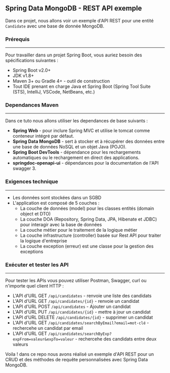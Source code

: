 ## Spring Data MongoDB - REST API exemple
Dans ce projet, nous allons voir un exemple d'API REST pour une entité `Candidate` avec une base de donnée MongoDB. 

### Prérequis
---
Pour travailler dans un projet Spring Boot, vous auriez besoin des spécifications suivantes :<br/>
- Spring Boot v2.0+<br/>
- JDK v1.8+<br/>
- Maven 3+ ou Gradle 4+ - outil de construction<br/>
- Tout IDE prenant en charge Java et Spring Boot (Spring Tool Suite (STS), IntelliJ, VSCode, NetBeans, etc.)<br/>

### Dependances Maven
---
Dans ce tuto nous allons utiliser les dependances de base suivants :
* **Spring Web** - pour inclure Spring MVC et utilise le tomcat comme conteneur intégré par défaut.
* **Spring Data MongoDB** - sert à stocker et à récupérer des données entre une base de données NoSQL et un objet Java (POJO).
* **Spring Boot DevTools** - dépendance pour les rechargements automatiques ou le rechargement en direct des applications.
* **springdoc-openapi-ui** - dépendances pour la documentation de l'API swagger 3.

### Exigences technique
---
- Les données sont stockées dans un SGBD<br/>
- L'application est composé de 5 couches :<br/>
	- La couche de données (model) pour les classes entités (domain object et DTO)<br/>
	- La couche DOA (Repository, Spring Data, JPA, Hibenate et JDBC) pour interagir avec la base de données<br/>
	- La couche métier pour le traitement de la logique métier<br/>
	- La couche infrastructure (controller)  basée sur Rest API pour traiter la logique d'entreprise
	- La couche exception (erreur) est une classe pour la gestion des exceptions

### Exécuter et tester les API
---
Pour tester les APIs vous pouvez utiliser Postman, Swagger, curl ou n'importe quel client HTTP :
* L'API d'URL GET `/api/candidates` - renvoie une liste des candidats
* L'API d'URL GET `/api/candidates/{id}` - renvoie un candidat
* L'API d'URL POST `/api/candidates` - Ajouter un candidat
* L'API d'URL PUT `/api/candidates/{id}` - mettre à jour un candidat
* L'API d'URL DELETE `/api/candidates/{id}` - supprimer un candidat
* L'API d'URL GET `/api/candidates/searchByEmail?email=mot-clé` - rechercehe un candidat par email
* L'API d'URL GET `/api/candidates/searchByExp?expFrom=valeur&expTo=valeur` - rechercehe des candidats entre deux valeurs

Voila ! dans ce repo nous avons réalisé un exemple d'API REST pour un CRUD et des méthodes de requête personnalisées avec Spring Data MongoDB.